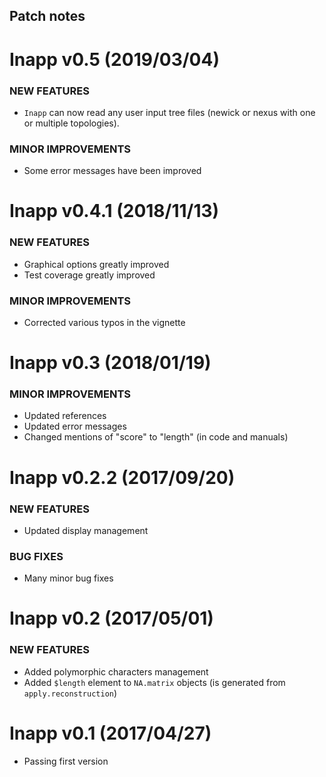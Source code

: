 Patch notes
----


Inapp v0.5 (2019/03/04)
=========================

### NEW FEATURES
 
  * `Inapp` can now read any user input tree files (newick or nexus with one or multiple topologies).

### MINOR IMPROVEMENTS

  * Some error messages have been improved

Inapp v0.4.1 (2018/11/13)
=========================
  
### NEW FEATURES
  
  * Graphical options greatly improved
  * Test coverage greatly improved

### MINOR IMPROVEMENTS

  * Corrected various typos in the vignette

Inapp v0.3 (2018/01/19)
=========================
  
### MINOR IMPROVEMENTS

  * Updated references
  * Updated error messages
  * Changed mentions of "score" to "length" (in code and manuals)

Inapp v0.2.2 (2017/09/20)
=========================
  
### NEW FEATURES
  * Updated display management

### BUG FIXES
  * Many minor bug fixes

Inapp v0.2 (2017/05/01)
=========================
  
### NEW FEATURES
  * Added polymorphic characters management
  * Added `$length` element to `NA.matrix` objects (is generated from `apply.reconstruction`)

Inapp v0.1 (2017/04/27)
=========================

  * Passing first version